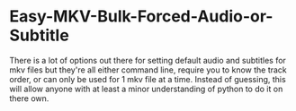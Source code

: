 # Easy-MKV-Bulk-Forced-Audio-or-Subtitle
There is a lot of options out there for setting default audio and subtitles for mkv files but they're all either command line, require you to know the track order, or can only be used for 1 mkv file at a time. Instead of guessing, this will allow anyone with at least a minor understanding of python to do it on there own.
